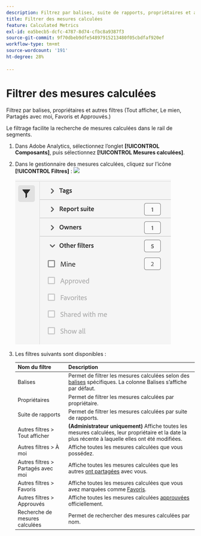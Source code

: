 ```yaml
---
description: Filtrez par balises, suite de rapports, propriétaires et autres filtres (Tout afficher, À moi, Partagés avec moi, Favoris et Approuvés).
title: Filtrer des mesures calculées
feature: Calculated Metrics
exl-id: ea5becb5-dcfc-4787-8d74-cfbc8a9387f3
source-git-commit: 9f70dbeb9dfe54897915213480f05cbdfaf920ef
workflow-type: tm+mt
source-wordcount: '191'
ht-degree: 28%

---
```


# Filtrer des mesures calculées

Filtrez par balises, propriétaires et autres filtres (Tout afficher, Le mien, Partagés avec moi, Favoris et Approuvés.)

Le filtrage facilite la recherche de mesures calculées dans le rail de segments.

1. Dans Adobe Analytics, sélectionnez l’onglet **[!UICONTROL Composants]**, puis sélectionnez **[!UICONTROL Mesures calculées]**.

1. Dans le gestionnaire des mesures calculées, cliquez sur l’icône **[!UICONTROL Filtres]** : ![](https://spectrum.adobe.com/static/icons/workflow_18/Smock_Filter_18_N.svg)

   ![](assets/filtering.png)

1. Les filtres suivants sont disponibles :

   | Nom du filtre | Description |
   |---|---|
   | Balises | Permet de filtrer les mesures calculées selon des [balises](/help/components/c-calcmetrics/c-workflow/cm-workflow/cm-tagging.md) spécifiques. La colonne Balises s’affiche par défaut. |
   | Propriétaires | Permet de filtrer les mesures calculées par propriétaire. |
   | Suite de rapports | Permet de filtrer les mesures calculées par suite de rapports. |
   | Autres filtres > Tout afficher | **(Administrateur uniquement)** Affiche toutes les mesures calculées, leur propriétaire et la date la plus récente à laquelle elles ont été modifiées. |
   | Autres filtres > À moi | Affiche toutes les mesures calculées que vous possédez. |
   | Autres filtres > Partagés avec moi | Affiche toutes les mesures calculées que les autres [ont partagées](/help/components/c-calcmetrics/c-workflow/cm-workflow/cm-sharing.md) avec vous. |
   | Autres filtres > Favoris | Affiche toutes les mesures calculées que vous avez marquées comme [Favoris](/help/components/segmentation/segmentation-workflow/t-seg-favorite.md). |
   | Autres filtres > Approuvés | Affiche toutes les mesures calculées [approuvées](/help/components/c-calcmetrics/c-workflow/cm-workflow/cm-approving.md) officiellement. |
   | Recherche de mesures calculées | Permet de rechercher des mesures calculées par nom. |
